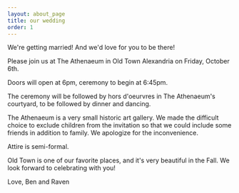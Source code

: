 ```yaml
---
layout: about_page
title: our wedding
order: 1
---
```


We're getting married! And we'd love for you to be there!

Please join us at The Athenaeum in Old Town Alexandria on Friday, October 6th. 

Doors will open at 6pm, ceremony to begin at 6:45pm.

The ceremony will be followed by hors d'oeurvres in The Athenaeum's courtyard, to be followed by dinner and dancing.

The Athenaeum is a very small historic art gallery. We made the difficult choice to exclude children from the invitation so that we could include some friends in addition to family. We apologize for the inconvenience. 

Attire is semi-formal. 

Old Town is one of our favorite places, and it's very beautiful in the Fall. We look forward to celebrating with you!

Love,
Ben and Raven
